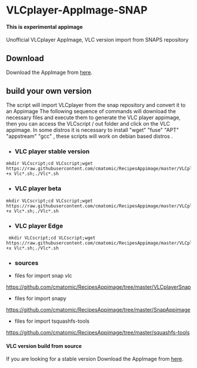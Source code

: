 # VLCplayer-AppImage-SNAP
#### This is experimental appimage
Unofficial VLCplayer AppImage, VLC version import from SNAPS repository

## Download
Download the AppImage from [here](https://github.com/cmatomic/VLCplayer-AppImage-SNAP/releases).


## build your own version

The script will import VLCplayer from the snap repository and convert it to an Appimage
The following sequence of commands will download the necessary files and execute them to generate the VLC player appimage, then you can access the VLCscript / out folder and click on the VLC appimage.
In some distros it is necessary to install  "wget" "fuse" "APT" "appstream" "gcc" , these scripts will work on debian based distros .

* ### VLC player stable version
```
mkdir VLCscript;cd VLCscript;wget https://raw.githubusercontent.com/cmatomic/RecipesAppimage/master/VLCplayerSnap/VlcPlayerSnap.sh;chmod +x Vlc*.sh;./Vlc*.sh
```

* ### VLC player beta 
```
mkdir VLCscript;cd VLCscript;wget https://raw.githubusercontent.com/cmatomic/RecipesAppimage/master/VLCplayerSnap/VlcPlayerBetaSnap.sh;chmod +x Vlc*.sh;./Vlc*.sh
```

* ### VLC player Edge
```
 mkdir VLCscript;cd VLCscript;wget https://raw.githubusercontent.com/cmatomic/RecipesAppimage/master/VLCplayerSnap/VlcPlayervlcEdgeSnap.sh;chmod +x Vlc*.sh;./Vlc*.sh  
```

* ### sources

* files for import snap vlc 

 https://github.com/cmatomic/RecipesAppimage/tree/master/VLCplayerSnap
  
* files for import snapy 

 https://github.com/cmatomic/RecipesAppimage/tree/master/SnapAppimage
 
 * files for import tsquashfs-tools
 
 https://github.com/cmatomic/RecipesAppimage/tree/master/squashfs-tools
 
 

#### VLC version build from source
If you are looking for a stable version Download the AppImage from [here](https://github.com/cmatomic/VLCplayer-AppImage/releases).
